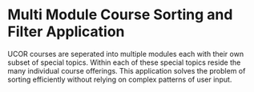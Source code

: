 # Multi Module Course Sorting and Filter Application
UCOR courses are seperated into multiple modules each with their own subset of special topics. Within each of these special topics reside the many individual course offerings. This application solves the problem of sorting efficiently without relying on complex patterns of user input.
